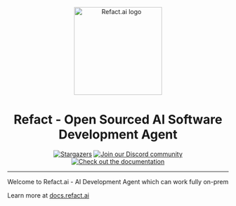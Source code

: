 <a name="readme-top"></a>

<div align="center">
  <picture>
    <source media="(prefers-color-scheme: dark)" srcset="https://docs.refact.ai/_astro/logo-dark.CCzD55EA.svg">
    <source media="(prefers-color-scheme: light)" srcset="https://docs.refact.ai/_astro/logo-light.CblxRz3x.svg">
    <!-- Fallback if neither preference is set -->
    <img alt="Refact.ai logo" src="https://docs.refact.ai/_astro/logo-dark.CCzD55EA.svg" width="200">
  </picture>
  <h1 align="center">Refact - Open Sourced AI Software Development Agent</h1>
</div>

<div align="center">
  <a href="https://github.com/smallcloudai/refact/stargazers"><img src="https://img.shields.io/github/stars/smallcloudai/refact?style=for-the-badge&color=blue" alt="Stargazers"></a>
  <a href="https://discord.gg/Kts7CYg99R"><img src="https://img.shields.io/badge/Discord-Join%20Us-purple?logo=discord&logoColor=white&style=for-the-badge" alt="Join our Discord community"></a>
  <a href="https://docs.refact.ai"><img src="https://img.shields.io/badge/documentation-blue?logo=googledocs&logoColor=FFE165&style=for-the-badge" alt="Check out the documentation"></a>
  <hr>
</div>

Welcome to Refact.ai - AI Development Agent which can work fully on-prem

Learn more at [docs.refact.ai](https://docs.refact.ai)
